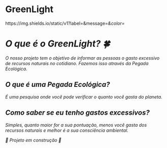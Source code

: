 <h1> GreenLight </h1>
https://img.shields.io/static/v1?label=<badge>&message=<Em desenvolvimento>&color=<green>

# O que é o GreenLight? :four_leaf_clover:
O nosso projeto tem o objetivo de informar as pessoas o gasto excessivo de recursos naturais no cotidiano. 
Fazemos isso através da Pegada Ecológica. 

## O que é uma Pegada Ecológica?
É uma pesquisa onde você pode verificar o quanto você gasta do planeta.

## Como saber se eu tenho gastos excessivos?
Simples, quanto maior for a sua pontuação, menos você gasta dos recursos naturais e melhor é a sua consciência ambiental.

:construction: Projeto em construção :construction:
